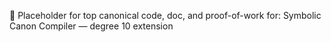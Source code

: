 💠 Placeholder for top canonical code, doc, and proof-of-work for: Symbolic Canon Compiler — degree 10 extension
